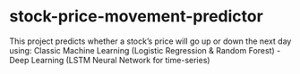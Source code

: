 # stock-price-movement-predictor
This project predicts whether a stock’s price will go up or down the next day using: Classic Machine Learning (Logistic Regression &amp; Random Forest) - Deep Learning (LSTM Neural Network for time-series)
